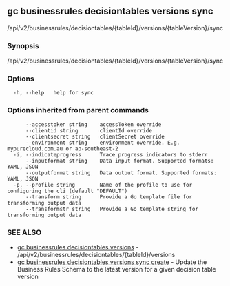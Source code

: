 ## gc businessrules decisiontables versions sync

/api/v2/businessrules/decisiontables/{tableId}/versions/{tableVersion}/sync

### Synopsis

/api/v2/businessrules/decisiontables/{tableId}/versions/{tableVersion}/sync

### Options

```
  -h, --help   help for sync
```

### Options inherited from parent commands

```
      --accesstoken string    accessToken override
      --clientid string       clientId override
      --clientsecret string   clientSecret override
      --environment string    environment override. E.g. mypurecloud.com.au or ap-southeast-2
  -i, --indicateprogress      Trace progress indicators to stderr
      --inputformat string    Data input format. Supported formats: YAML, JSON
      --outputformat string   Data output format. Supported formats: YAML, JSON
  -p, --profile string        Name of the profile to use for configuring the cli (default "DEFAULT")
      --transform string      Provide a Go template file for transforming output data
      --transformstr string   Provide a Go template string for transforming output data
```

### SEE ALSO

* [gc businessrules decisiontables versions](gc_businessrules_decisiontables_versions.html)	 - /api/v2/businessrules/decisiontables/{tableId}/versions
* [gc businessrules decisiontables versions sync create](gc_businessrules_decisiontables_versions_sync_create.html)	 - Update the Business Rules Schema to the latest version for a given decision table version


